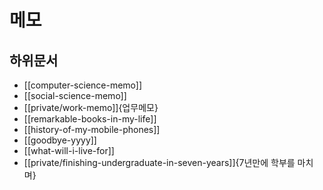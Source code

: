 # 메모

## 하위문서

- [[computer-science-memo]]
- [[social-science-memo]]
- [[private/work-memo]]{업무메모}
- [[remarkable-books-in-my-life]]
- [[history-of-my-mobile-phones]]
- [[goodbye-yyyy]]
- [[what-will-i-live-for]]
- [[private/finishing-undergraduate-in-seven-years]]{7년만에 학부를 마치며}
